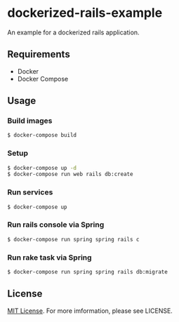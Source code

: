 # dockerized-rails-example

An example for a dockerized rails application.

## Requirements

* Docker
* Docker Compose

## Usage

### Build images

```bash
$ docker-compose build
```

### Setup

```bash
$ docker-compose up -d
$ docker-compose run web rails db:create
```

### Run services

```bash
$ docker-compose up
```

### Run rails console via Spring

```bash
$ docker-compose run spring spring rails c
```

### Run rake task via Spring

```bash
$ docker-compose run spring spring rails db:migrate
```

## License

[MIT License](LICENSE). For more imformation, please see LICENSE.
